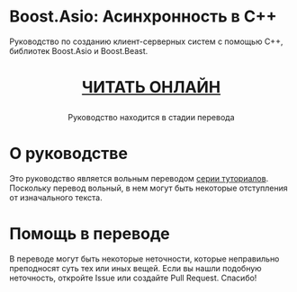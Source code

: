 # Boost.Asio: Асинхронность в C++

Руководство по созданию клиент-серверных систем с помощью C++, библиотек Boost.Asio и Boost.Beast.

<h1 align="center">

[ЧИТАТЬ ОНЛАЙН](./TUTORIAL.md)

</h1>

<div align="center">

Руководство находится в стадии перевода

</div>



# О руководстве

Это руководство является вольным переводом [серии туториалов](https://dens.website/tutorials/cpp-asio). Поскольку перевод вольный, в нем могут быть некоторые отступления от изначального текста.


# Помощь в переводе

В переводе могут быть некоторые неточности, которые неправильно преподносят суть тех или иных вещей. Если вы нашли подобную неточность, откройте Issue или создайте Pull Request. Спасибо!